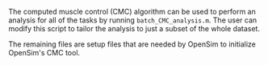 The computed muscle control (CMC) algorithm can be used to perform an analysis for all of the tasks by running `batch_CMC_analysis.m`. The user can modify this script to tailor the analysis to just a subset of the whole dataset.


The remaining files are setup files that are needed by OpenSim to initialize OpenSim's CMC tool.